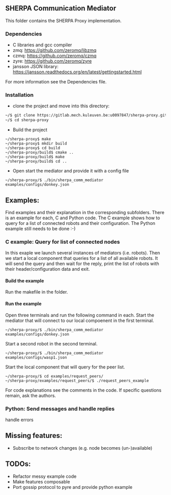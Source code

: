 ## SHERPA Communication Mediator

This folder contains the SHERPA Proxy implementation.

### Dependencies
- C libraries and gcc compiler
- zmq: https://github.com/zeromq/libzmq
- czmq: https://github.com/zeromq/czmq
- zyre: https://github.com/zeromq/zyre
- jansson JSON library: https://jansson.readthedocs.org/en/latest/gettingstarted.html

For more information see the Dependencies file.

### Installation
- clone the project and move into this directory:
```sh
~/$ git clone https://gitlab.mech.kuleuven.be:u0097847/sherpa-proxy.git
~/$ cd sherpa-proxy
```


- Build the project

```
~/sherpa-proxy$ make
~/sherpa-proxy$ mkdir build
~/sherpa-proxy$ cd build
~/sherpa-proxy/build$ cmake ..
~/sherpa-proxy/build$ make
~/sherpa-proxy/build$ cd ..
```

- Open start the mediator and provide it with a config file

```
~/sherpa-proxy/$ ./bin/sherpa_comm_mediator examples/configs/donkey.json
```

## Examples:
Find examples and their explanation in the corresponding subfolders. There is an example for each, C and Python code. The C example shows how to query for a list of connected robots and their configuration. The Python example still needs to be done :-)

### C example: Query for list of connected nodes
In this exaple we launch several instances of mediators (i.e. robots). Then we start a local component that queries for a list of all available robots. It will send the query and then wait for the reply, print the list of robots with their header/configuration data and exit.

#### Build the example
Run the makefile in the folder.

#### Run the example
Open three terminals and run the following command in each.
Start the mediator that will connect to our local compoenent in the first terminal.

```
~/sherpa-proxy/$ ./bin/sherpa_comm_mediator examples/configs/donkey.json
```
Start a second robot in the second terminal.
```
~/sherpa-proxy/$ ./bin/sherpa_comm_mediator examples/configs/wasp1.json
```
Start the local component that will query for the peer list.
```
~/sherpa-proxy/$ cd examples/request_peers/
~/sherpa-proxy/examples/request_peers/$ ./request_peers_example
```
For code explanations see the comments in the code. If specific questions remain, ask the authors. 


### Python: Send messages and handle replies

handle errors



## Missing features:
* Subscribe to network changes (e.g. node becomes (un-)available)

## TODOs:
* Refactor messy example code
* Make features composable
* Port gossip protocol to pyre and provide python example
